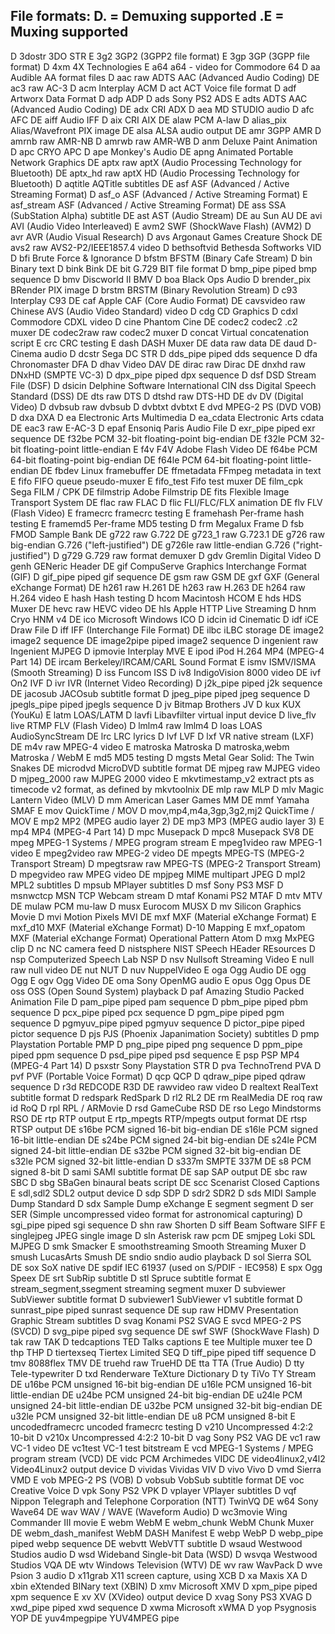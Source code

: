 File formats:
 D. = Demuxing supported
 .E = Muxing supported
 --
 D  3dostr          3DO STR
  E 3g2             3GP2 (3GPP2 file format)
  E 3gp             3GP (3GPP file format)
 D  4xm             4X Technologies
  E a64             a64 - video for Commodore 64
 D  aa              Audible AA format files
 D  aac             raw ADTS AAC (Advanced Audio Coding)
 DE ac3             raw AC-3
 D  acm             Interplay ACM
 D  act             ACT Voice file format
 D  adf             Artworx Data Format
 D  adp             ADP
 D  ads             Sony PS2 ADS
  E adts            ADTS AAC (Advanced Audio Coding)
 DE adx             CRI ADX
 D  aea             MD STUDIO audio
 D  afc             AFC
 DE aiff            Audio IFF
 D  aix             CRI AIX
 DE alaw            PCM A-law
 D  alias_pix       Alias/Wavefront PIX image
 DE alsa            ALSA audio output
 DE amr             3GPP AMR
 D  amrnb           raw AMR-NB
 D  amrwb           raw AMR-WB
 D  anm             Deluxe Paint Animation
 D  apc             CRYO APC
 D  ape             Monkey's Audio
 DE apng            Animated Portable Network Graphics
 DE aptx            raw aptX (Audio Processing Technology for Bluetooth)
 DE aptx_hd         raw aptX HD (Audio Processing Technology for Bluetooth)
 D  aqtitle         AQTitle subtitles
 DE asf             ASF (Advanced / Active Streaming Format)
 D  asf_o           ASF (Advanced / Active Streaming Format)
  E asf_stream      ASF (Advanced / Active Streaming Format)
 DE ass             SSA (SubStation Alpha) subtitle
 DE ast             AST (Audio Stream)
 DE au              Sun AU
 DE avi             AVI (Audio Video Interleaved)
  E avm2            SWF (ShockWave Flash) (AVM2)
 D  avr             AVR (Audio Visual Research)
 D  avs             Argonaut Games Creature Shock
 DE avs2            raw AVS2-P2/IEEE1857.4 video
 D  bethsoftvid     Bethesda Softworks VID
 D  bfi             Brute Force & Ignorance
 D  bfstm           BFSTM (Binary Cafe Stream)
 D  bin             Binary text
 D  bink            Bink
 DE bit             G.729 BIT file format
 D  bmp_pipe        piped bmp sequence
 D  bmv             Discworld II BMV
 D  boa             Black Ops Audio
 D  brender_pix     BRender PIX image
 D  brstm           BRSTM (Binary Revolution Stream)
 D  c93             Interplay C93
 DE caf             Apple CAF (Core Audio Format)
 DE cavsvideo       raw Chinese AVS (Audio Video Standard) video
 D  cdg             CD Graphics
 D  cdxl            Commodore CDXL video
 D  cine            Phantom Cine
 DE codec2          codec2 .c2 muxer
 DE codec2raw       raw codec2 muxer
 D  concat          Virtual concatenation script
 E crc             CRC testing
  E dash            DASH Muxer
 DE data            raw data
 DE daud            D-Cinema audio
 D  dcstr           Sega DC STR
 D  dds_pipe        piped dds sequence
 D  dfa             Chronomaster DFA
 D  dhav            Video DAV
 DE dirac           raw Dirac
 DE dnxhd           raw DNxHD (SMPTE VC-3)
 D  dpx_pipe        piped dpx sequence
 D  dsf             DSD Stream File (DSF)
 D  dsicin          Delphine Software International CIN
   dss             Digital Speech Standard (DSS)
 DE dts             raw DTS
 D  dtshd           raw DTS-HD
 DE dv              DV (Digital Video)
 D  dvbsub          raw dvbsub
 D  dvbtxt          dvbtxt
  E dvd             MPEG-2 PS (DVD VOB)
 D  dxa             DXA
 D  ea              Electronic Arts Multimedia
 D  ea_cdata        Electronic Arts cdata
 DE eac3            raw E-AC-3
 D  epaf            Ensoniq Paris Audio File
 D  exr_pipe        piped exr sequence
 DE f32be           PCM 32-bit floating-point big-endian
 DE f32le           PCM 32-bit floating-point little-endian
  E f4v             F4V Adobe Flash Video
 DE f64be           PCM 64-bit floating-point big-endian
 DE f64le           PCM 64-bit floating-point little-endian
 DE fbdev           Linux framebuffer
 DE ffmetadata      FFmpeg metadata in text
  E fifo            FIFO queue pseudo-muxer
  E fifo_test       Fifo test muxer
 DE film_cpk        Sega FILM / CPK
 DE filmstrip       Adobe Filmstrip
 DE fits            Flexible Image Transport System
 DE flac            raw FLAC
 D  flic            FLI/FLC/FLX animation
 DE flv             FLV (Flash Video)
  E framecrc        framecrc testing
  E framehash       Per-frame hash testing
  E framemd5        Per-frame MD5 testing
 D  frm             Megalux Frame
 D  fsb             FMOD Sample Bank
 DE g722            raw G.722
 DE g723_1          raw G.723.1
 DE g726            raw big-endian G.726 ("left-justified")
 DE g726le          raw little-endian G.726 ("right-justified")
 D  g729            G.729 raw format demuxer
 D  gdv             Gremlin Digital Video
 D  genh            GENeric Header
 DE gif             CompuServe Graphics Interchange Format (GIF)
 D  gif_pipe        piped gif sequence
 DE gsm             raw GSM
 DE gxf             GXF (General eXchange Format)
 DE h261            raw H.261
 DE h263            raw H.263
 DE h264            raw H.264 video
  E hash            Hash testing
 D  hcom            Macintosh HCOM
  E hds             HDS Muxer
  DE hevc            raw HEVC video
 DE hls             Apple HTTP Live Streaming
 D  hnm             Cryo HNM v4
 DE ico             Microsoft Windows ICO
 D  idcin           id Cinematic
 D  idf             iCE Draw File
 D  iff             IFF (Interchange File Format)
 DE ilbc            iLBC storage
 DE image2          image2 sequence
 DE image2pipe      piped image2 sequence
 D  ingenient       raw Ingenient MJPEG
 D  ipmovie         Interplay MVE
  E ipod            iPod H.264 MP4 (MPEG-4 Part 14)
 DE ircam           Berkeley/IRCAM/CARL Sound Format
  E ismv            ISMV/ISMA (Smooth Streaming)
 D  iss             Funcom ISS
 D  iv8             IndigoVision 8000 video
 DE ivf             On2 IVF
 D  ivr             IVR (Internet Video Recording)
 D  j2k_pipe        piped j2k sequence
 DE jacosub         JACOsub subtitle format
 D  jpeg_pipe       piped jpeg sequence
 D  jpegls_pipe     piped jpegls sequence
 D  jv              Bitmap Brothers JV
 D  kux             KUX (YouKu)
  E latm            LOAS/LATM
 D  lavfi           Libavfilter virtual input device
 D  live_flv        live RTMP FLV (Flash Video)
 D  lmlm4           raw lmlm4
 D  loas            LOAS AudioSyncStream
 DE lrc             LRC lyrics
 D  lvf             LVF
 D  lxf             VR native stream (LXF)
 DE m4v             raw MPEG-4 video
  E matroska        Matroska
 D  matroska,webm   Matroska / WebM
  E md5             MD5 testing
 D  mgsts           Metal Gear Solid: The Twin Snakes
 DE microdvd        MicroDVD subtitle format
 DE mjpeg           raw MJPEG video
 D  mjpeg_2000      raw MJPEG 2000 video
  E mkvtimestamp_v2 extract pts as timecode v2 format, as defined by mkvtoolnix
 DE mlp             raw MLP
 D  mlv             Magic Lantern Video (MLV)
 D  mm              American Laser Games MM
 DE mmf             Yamaha SMAF
  E mov             QuickTime / MOV
 D  mov,mp4,m4a,3gp,3g2,mj2 QuickTime / MOV
  E mp2             MP2 (MPEG audio layer 2)
 DE mp3             MP3 (MPEG audio layer 3)
  E mp4             MP4 (MPEG-4 Part 14)
 D  mpc             Musepack
 D  mpc8            Musepack SV8
 DE mpeg            MPEG-1 Systems / MPEG program stream
  E mpeg1video      raw MPEG-1 video
  E mpeg2video      raw MPEG-2 video
 DE mpegts          MPEG-TS (MPEG-2 Transport Stream)
 D  mpegtsraw       raw MPEG-TS (MPEG-2 Transport Stream)
 D  mpegvideo       raw MPEG video
 DE mpjpeg          MIME multipart JPEG
 D  mpl2            MPL2 subtitles
 D  mpsub           MPlayer subtitles
 D  msf             Sony PS3 MSF
 D  msnwctcp        MSN TCP Webcam stream
 D  mtaf            Konami PS2 MTAF
 D  mtv             MTV
 DE mulaw           PCM mu-law
 D  musx            Eurocom MUSX
 D  mv              Silicon Graphics Movie
 D  mvi             Motion Pixels MVI
 DE mxf             MXF (Material eXchange Format)
  E mxf_d10         MXF (Material eXchange Format) D-10 Mapping
  E mxf_opatom      MXF (Material eXchange Format) Operational Pattern Atom
 D  mxg             MxPEG clip
 D  nc              NC camera feed
 D  nistsphere      NIST SPeech HEader REsources
 D  nsp             Computerized Speech Lab NSP
 D  nsv             Nullsoft Streaming Video
  E null            raw null video
 DE nut             NUT
 D  nuv             NuppelVideo
  E oga             Ogg Audio
 DE ogg             Ogg
  E ogv             Ogg Video
 DE oma             Sony OpenMG audio
  E opus            Ogg Opus
 DE oss             OSS (Open Sound System) playback
 D  paf             Amazing Studio Packed Animation File
 D  pam_pipe        piped pam sequence
 D  pbm_pipe        piped pbm sequence
 D  pcx_pipe        piped pcx sequence
 D  pgm_pipe        piped pgm sequence
 D  pgmyuv_pipe     piped pgmyuv sequence
 D  pictor_pipe     piped pictor sequence
 D  pjs             PJS (Phoenix Japanimation Society) subtitles
 D  pmp             Playstation Portable PMP
 D  png_pipe        piped png sequence
 D  ppm_pipe        piped ppm sequence
 D  psd_pipe        piped psd sequence
  E psp             PSP MP4 (MPEG-4 Part 14)
 D  psxstr          Sony Playstation STR
 D  pva             TechnoTrend PVA
 D  pvf             PVF (Portable Voice Format)
 D  qcp             QCP
 D  qdraw_pipe      piped qdraw sequence
 D  r3d             REDCODE R3D
 DE rawvideo        raw video
 D  realtext        RealText subtitle format
 D  redspark        RedSpark
 D  rl2             RL2
 DE rm              RealMedia
 DE roq             raw id RoQ
 D  rpl             RPL / ARMovie
 D  rsd             GameCube RSD
 DE rso             Lego Mindstorms RSO
 DE rtp             RTP output
  E rtp_mpegts      RTP/mpegts output format
 DE rtsp            RTSP output
 DE s16be           PCM signed 16-bit big-endian
 DE s16le           PCM signed 16-bit little-endian
 DE s24be           PCM signed 24-bit big-endian
 DE s24le           PCM signed 24-bit little-endian
 DE s32be           PCM signed 32-bit big-endian
 DE s32le           PCM signed 32-bit little-endian
 D  s337m           SMPTE 337M
 DE s8              PCM signed 8-bit
 D  sami            SAMI subtitle format
 DE sap             SAP output
 DE sbc             raw SBC
 D  sbg             SBaGen binaural beats script
 DE scc             Scenarist Closed Captions
  E sdl,sdl2        SDL2 output device
 D  sdp             SDP
 D  sdr2            SDR2
 D  sds             MIDI Sample Dump Standard
 D  sdx             Sample Dump eXchange
  E segment         segment
 D  ser             SER (Simple uncompressed video format for astronomical capturing)
 D  sgi_pipe        piped sgi sequence
 D  shn             raw Shorten
 D  siff            Beam Software SIFF
  E singlejpeg      JPEG single image
 D  sln             Asterisk raw pcm
 DE smjpeg          Loki SDL MJPEG
 D  smk             Smacker
  E smoothstreaming Smooth Streaming Muxer
 D  smush           LucasArts Smush
 DE sndio           sndio audio playback
 D  sol             Sierra SOL
 DE sox             SoX native
 DE spdif           IEC 61937 (used on S/PDIF - IEC958)
  E spx             Ogg Speex
 DE srt             SubRip subtitle
 D  stl             Spruce subtitle format
  E stream_segment,ssegment streaming segment muxer
 D  subviewer       SubViewer subtitle format
 D  subviewer1      SubViewer v1 subtitle format
 D  sunrast_pipe    piped sunrast sequence
 DE sup             raw HDMV Presentation Graphic Stream subtitles
 D  svag            Konami PS2 SVAG
  E svcd            MPEG-2 PS (SVCD)
 D  svg_pipe        piped svg sequence
 DE swf             SWF (ShockWave Flash)
 D  tak             raw TAK
 D  tedcaptions     TED Talks captions
  E tee             Multiple muxer tee
 D  thp             THP
 D  tiertexseq      Tiertex Limited SEQ
 D  tiff_pipe       piped tiff sequence
 D  tmv             8088flex TMV
 DE truehd          raw TrueHD
 DE tta             TTA (True Audio)
 D  tty             Tele-typewriter
 D  txd             Renderware TeXture Dictionary
 D  ty              TiVo TY Stream
 DE u16be           PCM unsigned 16-bit big-endian
 DE u16le           PCM unsigned 16-bit little-endian
 DE u24be           PCM unsigned 24-bit big-endian
 DE u24le           PCM unsigned 24-bit little-endian
 DE u32be           PCM unsigned 32-bit big-endian
 DE u32le           PCM unsigned 32-bit little-endian
 DE u8              PCM unsigned 8-bit
  E uncodedframecrc uncoded framecrc testing
 D  v210            Uncompressed 4:2:2 10-bit
 D  v210x           Uncompressed 4:2:2 10-bit
 D  vag             Sony PS2 VAG
 DE vc1             raw VC-1 video
 DE vc1test         VC-1 test bitstream
  E vcd             MPEG-1 Systems / MPEG program stream (VCD)
 DE vidc            PCM Archimedes VIDC
 DE video4linux2,v4l2 Video4Linux2 output device
 D  vividas         Vividas VIV
 D  vivo            Vivo
 D  vmd             Sierra VMD
  E vob             MPEG-2 PS (VOB)
 D  vobsub          VobSub subtitle format
 DE voc             Creative Voice
 D  vpk             Sony PS2 VPK
 D  vplayer         VPlayer subtitles
 D  vqf             Nippon Telegraph and Telephone Corporation (NTT) TwinVQ
 DE w64             Sony Wave64
 DE wav             WAV / WAVE (Waveform Audio)
 D  wc3movie        Wing Commander III movie
  E webm            WebM
  E webm_chunk      WebM Chunk Muxer
 DE webm_dash_manifest WebM DASH Manifest
  E webp            WebP
 D  webp_pipe       piped webp sequence
 DE webvtt          WebVTT subtitle
 D  wsaud           Westwood Studios audio
 D  wsd             Wideband Single-bit Data (WSD)
 D  wsvqa           Westwood Studios VQA
 DE wtv             Windows Television (WTV)
 DE wv              raw WavPack
 D  wve             Psion 3 audio
 D  x11grab         X11 screen capture, using XCB
 D  xa              Maxis XA
 D  xbin            eXtended BINary text (XBIN)
 D  xmv             Microsoft XMV
 D  xpm_pipe        piped xpm sequence
  E xv              XV (XVideo) output device
 D  xvag            Sony PS3 XVAG
 D  xwd_pipe        piped xwd sequence
 D  xwma            Microsoft xWMA
 D  yop             Psygnosis YOP
 DE yuv4mpegpipe    YUV4MPEG pipe